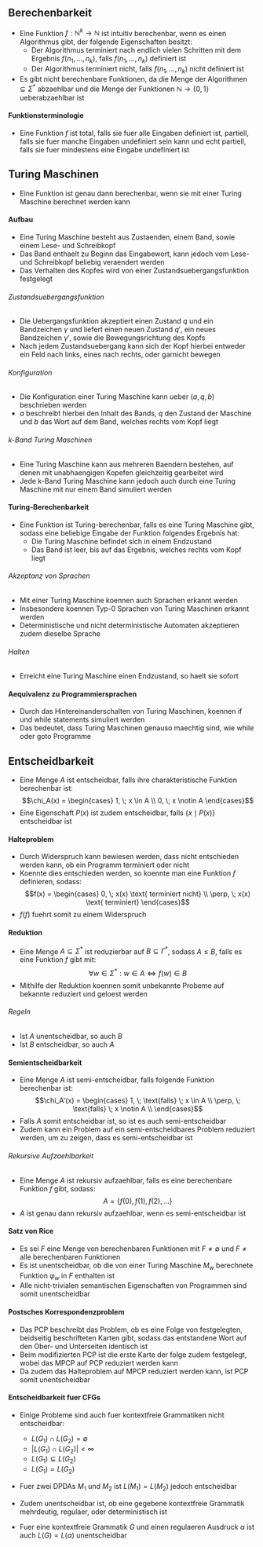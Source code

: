 ## Berechenbarkeit
- Eine Funktion $f: \mathbb{N}^k \to \mathbb{N}$ ist intuitiv berechenbar, wenn es einen Algorithmus gibt, der folgende Eigenschaften besitzt:
	- Der Algorithmus terminiert nach endlich vielen Schritten mit dem Ergebnis $f(n_1, ..., n_k)$, falls $f(n_1, ..., n_k)$ definiert ist
	- Der Algorithmus terminiert nicht, falls $f(n_1, ..., n_k)$ nicht definiert ist
- Es gibt nicht berechenbare Funktionen, da die Menge der Algorithmen $\subseteq \Sigma^*$ abzaehlbar und die Menge der Funktionen $\mathbb{N} \to \{0, 1\}$ ueberabzaehlbar ist
#### Funktionsterminologie
- Eine Funktion $f$ ist total, falls sie fuer alle Eingaben definiert ist, partiell, falls sie fuer manche Eingaben undefiniert sein kann und echt partiell, falls sie fuer mindestens eine Eingabe undefiniert ist
## Turing Maschinen
- Eine Funktion ist genau dann berechenbar, wenn sie mit einer Turing Maschine berechnet werden kann
#### Aufbau
- Eine Turing Maschine besteht aus Zustaenden, einem Band, sowie einem Lese- und Schreibkopf
- Das Band enthaelt zu Beginn das Eingabewort, kann jedoch vom Lese- und Schreibkopf beliebig veraendert werden
- Das Verhalten des Kopfes wird von einer Zustandsuebergangsfunktion festgelegt
###### Zustandsuebergangsfunktion
- Die Uebergangsfunktion akzeptiert einen Zustand $q$ und ein Bandzeichen $\gamma$ und liefert einen neuen Zustand $q'$, ein neues Bandzeichen $\gamma '$, sowie die Bewegungsrichtung des Kopfs
- Nach jedem Zustandsuebergang kann sich der Kopf hierbei entweder ein Feld nach links, eines nach rechts, oder garnicht bewegen 
###### Konfiguration
- Die Konfiguration einer Turing Maschine kann ueber $(a, q, b)$ beschrieben werden
- $a$ beschreibt hierbei den Inhalt des Bands, $q$ den Zustand der Maschine und $b$ das Wort auf dem Band, welches rechts vom Kopf liegt
###### k-Band Turing Maschinen
- Eine Turing Maschine kann aus mehreren Baendern bestehen, auf denen mit unabhaengigen Kopefen gleichzeitig gearbeitet wird
- Jede k-Band Turing Maschine kann jedoch auch durch eine Turing Maschine mit nur einem Band simuliert werden
#### Turing-Berechenbarkeit
- Eine Funktion ist Turing-berechenbar, falls es eine Turing Maschine gibt, sodass eine beliebige Eingabe der Funktion folgendes Ergebnis hat:
	- Die Turing Maschine befindet sich in einem Endzustand 
	- Das Band ist leer, bis auf das Ergebnis, welches rechts vom Kopf liegt
###### Akzeptanz von Sprachen
- Mit einer Turing Maschine koennen auch Sprachen erkannt werden
- Insbesondere koennen Typ-0 Sprachen von Turing Maschinen erkannt werden
- Deterministische und nicht deterministische Automaten akzeptieren zudem dieselbe Sprache
###### Halten
- Erreicht eine Turing Maschine einen Endzustand, so haelt sie sofort
#### Aequivalenz zu Programmiersprachen
- Durch das Hintereinanderschalten von Turing Maschinen, koennen if und while statements simuliert werden
- Das bedeutet, dass Turing Maschinen genauso maechtig sind, wie while oder goto Programme
## Entscheidbarkeit
- Eine Menge $A$ ist entscheidbar, falls ihre charakteristische Funktion berechenbar ist:
$$\chi_A(x) = \begin{cases}
1, \; x \in A \\
0, \; x \notin A
\end{cases}$$
- Eine Eigenschaft $P(x)$ ist zudem entscheidbar, falls $\{x \mid P(x)\}$ entscheidbar ist
#### Halteproblem
- Durch Widerspruch kann bewiesen werden, dass nicht entschieden werden kann, ob ein Programm terminiert oder nicht
- Koennte dies entschieden werden, so koennte man eine Funktion $f$ definieren, sodass:
$$f(x) = \begin{cases}
0, \; x(x) \text{ terminiert nicht} \\
\perp, \; x(x) \text{ terminiert}
\end{cases}$$
- $f(f)$ fuehrt somit zu einem Widerspruch
#### Reduktion
- Eine Menge $A \subseteq \Sigma^*$ ist reduzierbar auf $B \subseteq \Gamma^*$, sodass $A \leq B$, falls es eine Funktion $f$ gibt mit:
$$\forall w \in \Sigma^*: w \in A \Leftrightarrow f(w) \in B$$
- Mithilfe der Reduktion koennen somit unbekannte Probeme auf bekannte reduziert und geloest werden
###### Regeln
- Ist $A$ unentscheidbar, so auch $B$
- Ist $B$ entscheidbar, so auch $A$
#### Semientscheidbarkeit
- Eine Menge $A$ ist semi-entscheidbar, falls folgende Funktion berechenbar ist:
$$\chi_A'(x) = \begin{cases}
1, \; \text{falls} \; x \in A \\
\perp, \; \text{falls} \; x \notin A \\
\end{cases}$$
- Falls $A$ somit entscheidbar ist, so ist es auch semi-entscheidbar
- Zudem kann ein Problem auf ein semi-entscheidbares Problem reduziert werden, um zu zeigen, dass es semi-entscheidbar ist
###### Rekursive Aufzaehlbarkeit
- Eine Menge $A$ ist rekursiv aufzaehlbar, falls es eine berechenbare Funktion $f$ gibt, sodass:
$$A = \{f(0), f(1), f(2), ... \}$$
- $A$ ist genau dann rekursiv aufzaehlbar, wenn es semi-entscheidbar ist  
#### Satz von Rice
- Es sei $F$ eine Menge von berechenbaren Funktionen mit $F \neq \emptyset$ und $F \neq \text{alle berechenbaren Funktionen}$
- Es ist unentscheidbar, ob die von einer Turing Maschine $M_w$ berechnete Funktion $\varphi_w$ in $F$ enthalten ist
- Alle nicht-trivialen semantischen Eigenschaften von Programmen sind somit unentscheidbar
#### Postsches Korrespondenzproblem
- Das PCP beschreibt das Problem, ob es eine Folge von festgelegten, beidseitig beschrifteten Karten gibt, sodass das entstandene Wort auf den Ober- und Unterseiten identisch ist
- Beim modifizierten PCP ist die erste Karte der folge zudem festgelegt, wobei das MPCP auf PCP reduziert werden kann
- Da zudem das Halteproblem auf MPCP reduziert werden kann, ist PCP somit unentscheidbar
#### Entscheidbarkeit fuer CFGs
- Einige Probleme sind auch fuer kontextfreie Grammatiken nicht entscheidbar:
	- $L(G_1) \cap L(G_2) = \emptyset$
	- $|L(G_1) \cap L(G_2)| < \infty$
	- $L(G_1) \subseteq L(G_2)$
	- $L(G_1) = L(G_2)$

- Fuer zwei DPDAs $M_1$ und $M_2$ ist $L(M_1) = L(M_2)$ jedoch entscheidbar
- Zudem unentscheidbar ist, ob eine gegebene kontextfreie Grammatik mehrdeutig, regulaer, oder deterministisch ist
- Fuer eine kontextfreie Grammatik $G$ und einen regulaeren Ausdruck $\alpha$ ist auch $L(G) = L(\alpha)$ unentscheidbar